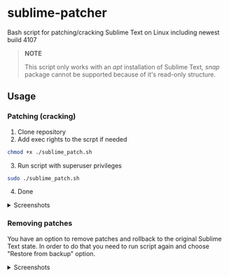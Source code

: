 # sublime-patcher
Bash script for patching/cracking Sublime Text on Linux including newest build 4107

> **NOTE**
> 
> This script only works with an *apt* installation of Sublime Text, *snap* package cannot be supported because of it's read-only structure.

## Usage
### Patching (cracking)
1. Clone repository
2. Add exec rights to the scrpt if needed
```bash
chmod +x ./sublime_patch.sh
```
3. Run script with superuser privileges
```bash
sudo ./sublime_patch.sh
```
4. Done

<details>
  <summary>Screenshots</summary>

  ![Patching proccess](https://i.imgur.com/xv2c223.png)
  ![Patching result](https://i.imgur.com/3SiVRqu.png)

</details>

### Removing patches
You have an option to remove patches and rollback to the original Sublime Text state.
In order to do that you need to run script again and choose "Restore from backup" option.


<details>
  <summary>Screenshots</summary>

  ![Restoring process](https://i.imgur.com/5Wjl3cq.png)
  ![Restoring result](https://i.imgur.com/TkKC4FE.png)

</details>

